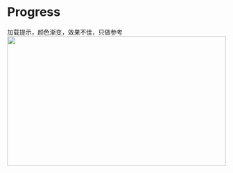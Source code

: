 # Progress
加载提示，颜色渐变，效果不佳，只做参考
<image src="https://raw.githubusercontent.com/whde/Progress/master/Untitled.gif" height=300 width=100%/>

